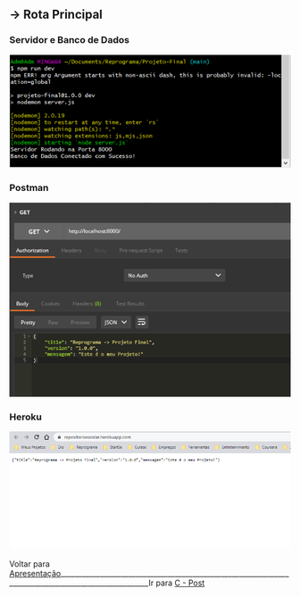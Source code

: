 ##  -> **Rota Principal**

### Servidor e Banco de Dados
<p align="center">
  <img alt="foto" title="foto" src="../img/foto01.png"/>
</p>

### Postman
<p align="center">
  <img alt="foto" title="foto" src="../img/foto02.png"/>
</p>

### Heroku
<p align="center">
  <img alt="foto" title="foto" src="../img/foto03.png"/>
</p>

Voltar para [Apresentação](https://github.com/AlineAlmeida85/Projeto-Final/blob/main/Apresentacao.md)_______________________________________________________________________________________________________Ir para [C - Post](https://github.com/AlineAlmeida85/Projeto-Final/blob/main/readme/Demonstracao2.md)